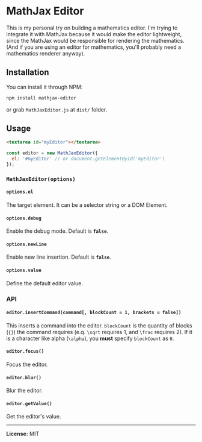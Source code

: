# MathJax Editor

This is my personal try on building a mathematics editor. I'm trying to integrate it with MathJax because it would make the editor lightweight, since the MathJax would be responsible for rendering the mathematics. (And if you are using an editor for mathematics, you'll probably need a mathematics renderer anyway).

## Installation

You can install it through NPM:

``` bash
npm install mathjax-editor
```

or grab `MathJaxEditor.js` at `dist/` folder.

## Usage

``` html
<textarea id="myEditor"></textarea>
```

``` javascript
const editor = new MathJaxEditor({
  el: '#myEditor' // or document.getElementById('myEditor')
});
```

### `MathJaxEditor(options)`

#### `options.el`

The target element. It can be a selector string or a DOM Element.

#### `options.debug`

Enable the debug mode. Default is **`false`**.

#### `options.newLine`

Enable new line insertion. Default is **`false`**.

#### `options.value`

Define the default editor value.

### API

#### `editor.insertCommand(command[, blockCount = 1, brackets = false])`

This inserts a command into the editor. `blockCount` is the quantity of blocks (`{}`) the command requires (e.q. `\sqrt` requires 1, and `\frac` requires 2). If it is a character like alpha (`\alpha`), you **must** specify `blockCount` as `0`.

#### `editor.focus()`

Focus the editor.

#### `editor.blur()`

Blur the editor.

#### `editor.getValue()`

Get the editor's value.

---

**License:** MIT